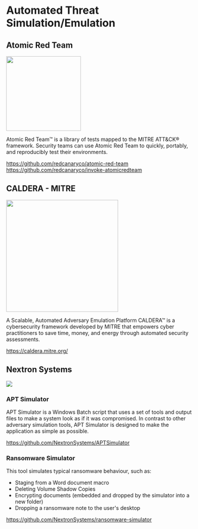 # Automated Threat Simulation/Emulation
  
## Atomic Red Team
<img src="https://redcanary.com/wp-content/uploads/Atomic-Red-Team-Logo.png" width="200px">  
  
Atomic Red Team™ is a library of tests mapped to the MITRE ATT&CK® framework. Security teams can use Atomic Red Team to quickly, portably, and reproducibly test their environments.  
  
https://github.com/redcanaryco/atomic-red-team  
https://github.com/redcanaryco/invoke-atomicredteam  
  
## CALDERA - MITRE
<img src="https://repository-images.githubusercontent.com/112409981/e17c0200-8cb2-11eb-8cae-d818ce9e6d65" width="300px">  
  
A Scalable, Automated Adversary Emulation Platform
CALDERA™ is a cybersecurity framework developed by MITRE that empowers cyber practitioners to save time, money, and energy through automated security assessments.  
  
https://caldera.mitre.org/  
  
## Nextron Systems
<img src="https://avatars.githubusercontent.com/u/36221578?s=200&v=4">  
  
### APT Simulator
 APT Simulator is a Windows Batch script that uses a set of tools and output files to make a system look as if it was compromised. In contrast to other adversary simulation tools, APT Simulator is designed to make the application as simple as possible.  
  
https://github.com/NextronSystems/APTSimulator  
  
### Ransomware Simulator
This tool simulates typical ransomware behaviour, such as:

- Staging from a Word document macro
- Deleting Volume Shadow Copies
- Encrypting documents (embedded and dropped by the simulator into a new folder)
- Dropping a ransomware note to the user's desktop  
  
https://github.com/NextronSystems/ransomware-simulator
